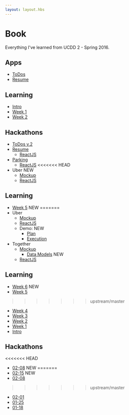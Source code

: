 ```yaml
---
layout: layout.hbs
---
```


# Book

Everything I've learned from UCDD 2 - Spring 2016.

## Apps
* [ToDos](apps/todos/)
* [Resume](apps/resume/index_new.html)

## Learning
* [Intro](learning/intro)
* [Week 1](learning/week1)
* [Week 2](learning/week2)

## Hackathons
* [ToDos v.2](hackathons/01-18)
* [Resume](apps/resume/)
  * [ReactJS](apps/resume/react)
* [Parking](apps/parking/)
  * [ReactJS](apps/parking/react)
<<<<<<< HEAD
* Uber <span class="chip red">NEW</span>
  * [Mockup](apps/uber/mockup)
  * [ReactJS](apps/uber/)

## Learning
* [Week 5](learning/week5) <span class="chip red">NEW</span>
=======
* Uber
  * [Mockup](apps/uber/mockup)
  * [ReactJS](apps/uber/)
  * Demo: <span class="chip red">NEW</span>
    * [Plan](apps/uber/demo/plan.html)
    * [Execution](apps/uber/demo/execution.html)
* Together
  * [Mockup](apps/together/mockup)
    * [Data Models](apps/together/mockup/data.html) <span class="chip red">NEW</span>
  * [ReactJS](apps/together)

## Learning
* [Week 6](learning/week6) <span class="chip red">NEW</span>
* [Week 5](learning/week5)
>>>>>>> upstream/master
* [Week 4](learning/week4)
* [Week 3](learning/week3)
* [Week 2](learning/week2)
* [Week 1](learning/week1)
* [Intro](learning/intro)

## Hackathons
<<<<<<< HEAD
* [02-08](hackathons/02-08) <span class="chip red">NEW</span>
=======
* [02-15](hackathons/02-15) <span class="chip red">NEW</span>
* [02-08](hackathons/02-08)
>>>>>>> upstream/master
* [02-01](hackathons/02-01)
* [01-25](hackathons/01-25)
* [01-18](hackathons/01-18)

